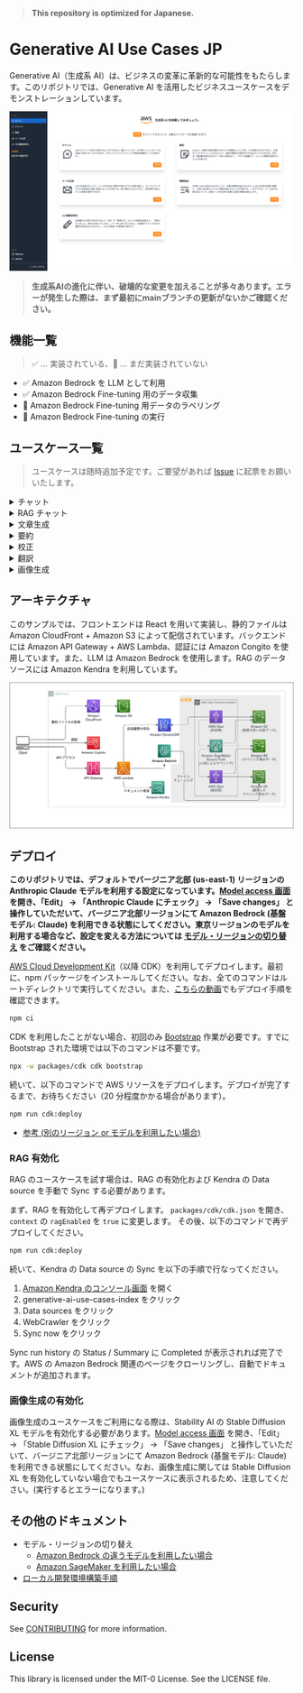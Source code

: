 > **This repository is optimized for Japanese.**

# Generative AI Use Cases JP

Generative AI（生成系 AI）は、ビジネスの変革に革新的な可能性をもたらします。このリポジトリでは、Generative AI を活用したビジネスユースケースをデモンストレーションしています。

![sc_lp.png](/imgs/sc_lp.png)

> **生成系AIの進化に伴い、破壊的な変更を加えることが多々あります。エラーが発生した際は、まず最初にmainブランチの更新がないかご確認ください。**

## 機能一覧

> :white_check_mark: ... 実装されている、:construction: ... まだ実装されていない

- :white_check_mark: Amazon Bedrock を LLM として利用
- :white_check_mark: Amazon Bedrock Fine-tuning 用のデータ収集
- :construction: Amazon Bedrock Fine-tuning 用データのラベリング
- :construction: Amazon Bedrock Fine-tuning の実行

## ユースケース一覧

> ユースケースは随時追加予定です。ご要望があれば [Issue](https://github.com/aws-samples/generative-ai-use-cases-jp/issues) に起票をお願いいたします。

<details>
  <summary>チャット</summary>

  LLM とチャット形式で対話することができます。LLM と直接対話するプラットフォームが存在するおかげで、細かいユースケースや新しいユースケースに迅速に対応することができます。また、プロンプトエンジニアリングの検証用環境としても有効です。

  <img src="/imgs/usecase_chat.gif"/>
</details>

<details>
   <summary>RAG チャット</summary>

  RAG は LLM が苦手な最新の情報やドメイン知識を外部から伝えることで、本来なら回答できない内容にも答えられるようにする手法です。それと同時に、根拠に基づいた回答のみを許すため、LLM にありがちな「それっぽい間違った情報」を回答させないという効果もあります。例えば、社内ドキュメントを LLM に渡せば、社内の問い合わせ対応が自動化できます。このリポジトリでは Amazon Kendra から情報を取得しています。

  <img src="/imgs/usecase_rag.gif"/>
</details>

<details>
   <summary>文章生成</summary>

   あらゆるコンテキストで文章を生成することは LLM が最も得意とするタスクの 1 つです。記事・レポート・メールなど、あらゆるコンテキストに対応します。

  <img src="/imgs/usecase_generate_text.gif"/>
</details>

<details>
  <summary>要約</summary>

  LLM は、大量の文章を要約するタスクを得意としています。ただ要約するだけでなく、文章をコンテキストとして与えた上で、必要な情報を対話形式で引き出すこともできます。例えば、契約書を読み込ませて「XXX の条件は？」「YYY の金額は？」といった情報を取得することが可能です。

  <img src="/imgs/usecase_summarize.gif"/>
</details>

<details>
  <summary>校正</summary>

  LLM は、文章の誤字脱字だけでなく文章を理解し改善点を指摘することが可能です。自分が書いたレポートを人に見せる前に LLM に自分では気づかなかった点を客観的に指摘してもらいクオリティを上げる効果が期待できます。

  <img src="/imgs/usecase_editorial.gif"/>
</details>

<details>
  <summary>翻訳</summary>

  多言語で学習した LLM は、翻訳を行うことも可能です。また、ただ翻訳するだけではなく、カジュアルさ・対象層など様々な指定されたコンテキスト情報を翻訳に反映させることが可能です。

  <img src="/imgs/usecase_translate.gif"/>
</details>


<details>
  <summary>画像生成</summary>

  画像生成 AI は、テキストや画像を元に新しい画像を生成できます。アイデアを即座に可視化することができ、デザイン作業などの効率化を期待できます。こちらの機能では、プロンプトの作成を LLM に支援してもらうことができます。

  <img src="/imgs/usecase_generate_image.gif"/>
</details>


## アーキテクチャ

このサンプルでは、フロントエンドは React を用いて実装し、静的ファイルは Amazon CloudFront + Amazon S3 によって配信されています。バックエンドには Amazon API Gateway + AWS Lambda、認証には Amazon Congito を使用しています。また、LLM は Amazon Bedrock を使用します。RAG のデータソースには Amazon Kendra を利用しています。

![arch.png](/imgs/arch.png)

## デプロイ

**このリポジトリでは、デフォルトでバージニア北部 (us-east-1) リージョンの Anthropic Claude モデルを利用する設定になっています。[Model access 画面](https://us-east-1.console.aws.amazon.com/bedrock/home?region=us-east-1#/modelaccess) を開き、「Edit」 → 「Anthropic Claude にチェック」 → 「Save changes」 と操作していただいて、バージニア北部リージョンにて Amazon Bedrock (基盤モデル: Claude) を利用できる状態にしてください。東京リージョンのモデルを利用する場合など、設定を変える方法については [モデル・リージョンの切り替え](#モデルリージョンの切り替え) をご確認ください。**

[AWS Cloud Development Kit](https://aws.amazon.com/jp/cdk/)（以降 CDK）を利用してデプロイします。最初に、npm パッケージをインストールしてください。なお、全てのコマンドはルートディレクトリで実行してください。また、[こちらの動画](https://www.youtube.com/watch?v=9sMA17OKP1k)でもデプロイ手順を確認できます。

```bash
npm ci
```

CDK を利用したことがない場合、初回のみ [Bootstrap](https://docs.aws.amazon.com/ja_jp/cdk/v2/guide/bootstrapping.html) 作業が必要です。すでに Bootstrap された環境では以下のコマンドは不要です。

```bash
npx -w packages/cdk cdk bootstrap
```

続いて、以下のコマンドで AWS リソースをデプロイします。デプロイが完了するまで、お待ちください（20 分程度かかる場合があります）。

```bash
npm run cdk:deploy
```

- [参考 (別のリージョン or モデルを利用したい場合)](/docs/BEDROCK.md)

### RAG 有効化

RAG のユースケースを試す場合は、RAG の有効化および Kendra の Data source を手動で Sync する必要があります。

まず、RAG を有効化して再デプロイします。
`packages/cdk/cdk.json` を開き、`context` の `ragEnabled` を `true` に変更します。
その後、以下のコマンドで再デプロイしてください。

```bash
npm run cdk:deploy
```

続いて、Kendra の Data source の Sync を以下の手順で行なってください。

1. [Amazon Kendra のコンソール画面](https://console.aws.amazon.com/kendra/home) を開く
1. generative-ai-use-cases-index をクリック
1. Data sources をクリック
1. WebCrawler をクリック
1. Sync now をクリック

Sync run history の Status / Summary に Completed が表示されれば完了です。AWS の Amazon Bedrock 関連のページをクローリングし、自動でドキュメントが追加されます。

### 画像生成の有効化

画像生成のユースケースをご利用になる際は、Stability AI の Stable Diffusion XL モデルを有効化する必要があります。[Model access 画面](https://us-east-1.console.aws.amazon.com/bedrock/home?region=us-east-1#/modelaccess) を開き、「Edit」 → 「Stable Diffusion XL にチェック」 → 「Save changes」 と操作していただいて、バージニア北部リージョンにて Amazon Bedrock (基盤モデル: Claude) を利用できる状態にしてください。なお、画像生成に関しては Stable Diffusion XL を有効化していない場合でもユースケースに表示されるため、注意してください。(実行するとエラーになります。)

## その他のドキュメント
- モデル・リージョンの切り替え
  - [Amazon Bedrock の違うモデルを利用したい場合](/docs/BEDROCK.md)
  - [Amazon SageMaker を利用したい場合](/docs/SAGEMAKER.md)
- [ローカル開発環境構築手順](/docs/DEVELOPMENT.md)

## Security

See [CONTRIBUTING](CONTRIBUTING.md#security-issue-notifications) for more information.

## License

This library is licensed under the MIT-0 License. See the LICENSE file.

